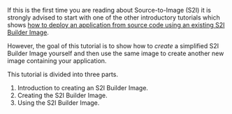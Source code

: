 If this is the first time you are reading about Source-to-Image (S2I) it is strongly advised to start with one of the other introductory tutorials which shows [how to deploy an application from source code using an existing S2I Builder Image](https://learn.openshift.com/intermediate/deploying-python/). 

However, the goal of this tutorial is to show how to *create* a simplified S2I Builder Image yourself and then use the same image to create another new image containing your application. 

This tutorial is divided into three parts.

1. Introduction to creating an S2I Builder Image.
2. Creating the S2I Builder Image.
3. Using the S2I Builder Image.

